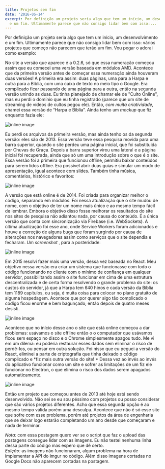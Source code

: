 ```yaml
---
title: Projetos sem fim
date: '2016-06-14'
excerpt: Por definição um projeto seria algo que tem um início, um desenvolvimento
  e um fim. Ultimamente parece que não consigo lidar bem com isso:...
---
```




Por definição um projeto seria algo que tem um início, um desenvolvimento e um fim. Ultimamente parece que não consigo lidar bem com isso: vários projetos que começo não parecem que terão um fim. Vou pegar o adorai como exemplo:

No site a versão que aparece é a 0.2.6, só que essa numeração começou assim que eu comecei uma versão baseada em módulos AMD. Acontece que da primeira versão antes de começar essa numeração ainda houveram duas versões! A primeira era assim: duas páginas, uma para a Harpa e outra para a Bíblia, com uma caixa de texto no meio tipo o Google. Era complicado ficar passando de uma página para a outra, então na segunda versão unindo as duas. Eu tinha planejado de chamar ele de "Culto Online", mas eu perdi o domínio que eu tinha registrado (parece que um site de streaming de vídeos de cultos pegou ele). Então, *com muita criatividade,* chamei essa versão de “Harpa e Bíblia”. Ainda tenho um *mockup* que fiz enquanto fazia ele:

![inline image](https://i.imgur.com/QZsPWfi.png)

Eu perdi os arquivos da primeira versão, mas ainda tenho os da segunda versão: eles são de 2013. Essa versão teve essa pesquisa movida para uma barra superior, quando o site perdeu uma página inicial, que foi substituida por Chuvas de Graça. Depois a barra superior virou uma lateral e a página inicial foi recuperada, ainda que só um uma introdução sobre o que é o site. Essa versão foi a primeira que funcionou offline, permitiu baixar conteúdos para serem lidos offline. Era possível abrir duas guias e simular um modo de apresentação, igual acontece com slides. Também tinha música, comentários, histórico e favoritos:

![inline image](https://i.imgur.com/nTdQWkd.png)

A versão que está online é de 2014. Foi criada para organizar melhor o código, separando em módulos. Foi nessa atualização que o site mudou de nome, com o objetivo de ter um nome mais único e ao mesmo tempo fácil de lembrar. Embora o objetivo disso fosse melhorar os resultados do site nos sites de pesquisa não adiantou nada, por causa do conteúdo. É a única versão que conta com sincronização via Firebase (i.e. WebSockets). A última atualização foi esse ano, onde Service Workers foram adicionados e houve a correção de alguns bugs que foram surgindo por causa de alterações nos navegadores assim como serviços que o site dependia e fecharam. Um *screenshot* , para a posteridade:

![inline image](https://i.imgur.com/fNBOm3B.png)

Em 2015 resolvi fazer mais uma versão, dessa vez baseada no React. Meu objetivo nessa versão era criar um sistema que funcionasse com todo o código funcionando no cliente com o mínimo de confiança em qualquer servidor, possibilitando assim o site funcionar em cima de uma estrutura descentralizada e de certa forma resolvendo o grande problema do site: os custos do servidor, já que a Harpa tem 640 hinos e cada versão da Bíblia tem 1189 capítulos, ou seja, é muita coisa para colocar no plano gratuíto de alguma hospedagem. Acontece que por querer algo tão complicado o código ficou enorme e bem bagunçado, então depois de quatro meses desisti.

![inline image](https://i.imgur.com/hVj1Jvm.png?1)

Acontece que no início desse ano o site que está online começou a dar problemas: usávamos o site offline então o o computador que usávamos ficou sem espaço no disco e o Chrome simplesmente apagou tudo. Me vi em um dilema: eu poderia restaurar esses dados sem eliminar o risco de perdê-los, ou pensar em outra solução. Foi nisso que eu peguei a versão do React, eliminei a parte de criptografia que tinha deixado o código complicado e *fiz mais outra versão do site! * Dessa vez ao invés ao invés do aplicativo funcionar como um site e sofrer as limitações de um fiz ele funcionar no Electron, o que elimina o risco dos dados serem apagados automaticamente.

![inline image](https://i.imgur.com/FV96sMw.png)

Então um projeto que começou antes de 2013 até hoje está sendo desenvolvido. Não sei se eu sou péssimo com projetos ou posso considerar que são vários projetos diferentes. Acho que essa segunda opção é ao mesmo tempo válida porém uma desculpa. Acontece que não é só esse site que sofre com esse problema, porém até projetos da área de engenharia que se deixar logo estarão completando um ano desde que começaram e nada de terminar.

*Nota:* com essa postagem quero ver se o script que faz o upload das postagens consegue lidar com as imagens. Eu não testei nenhuma linha dessa parte do código mas espero que dê certo.  
*Edição:* as imagens não funcionaram, algum problema na hora de implementar a API do imgur no código. Além disso imagens  cortadas no Google Docs não aparecem cortadas na postagem.
